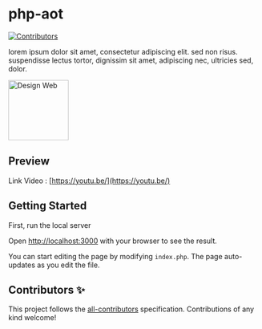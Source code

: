 # php-aot

[![Contributors](https://img.shields.io/badge/contributors-3-orange.svg?style=flat-square)](#contributors)

lorem ipsum dolor sit amet, consectetur adipiscing elit. sed non risus. suspendisse lectus tortor, dignissim sit amet, adipiscing nec, ultricies sed, dolor.

<img src="assets/images/designweb.png" alt="Design Web" width="120" />

## Preview

Link Video : [https://youtu.be/](https://youtu.be/)

## Getting Started

First, run the local server

Open [http://localhost:3000](http://localhost:3000) with your browser to see the result.

You can start editing the page by modifying `index.php`. The page auto-updates as you edit the file.

## Contributors ✨

This project follows the [all-contributors](https://github.com/all-contributors/all-contributors) specification. Contributions of any kind welcome!
